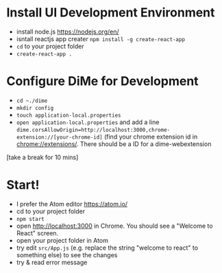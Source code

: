 # Install UI Development Environment 
* install node.js <https://nodejs.org/en/>
* isntall reactjs app creater `npm install -g create-react-app`
* `cd` to your project folder
* `create-react-app .`

# Configure DiMe for Development
* `cd ~./dime`
* `mkdir config`
* `touch application-local.properties`
* `open application-local.properties` and add a line `dime.corsAllowOrigin=http://localhost:3000,chrome-extension://[your-chrome-id]` (find your chrome extension id in <chrome://extensions/>. There should be a ID for a dime-webextension

[take a break for 10 mins]

# Start!
* I prefer the Atom editor <https://atom.io/>
* cd to your project folder
* `npm start`
* open <http://localhost:3000> in Chrome. You should see a "Welcome to React" screen.
* open your project folder in Atom
* try edit `src/App.js` (e.g. replace the string "welcome to react" to something else) to see the changes
* try & read error message
